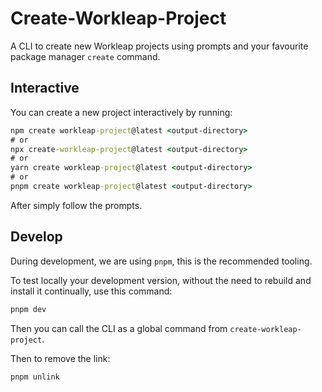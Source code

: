 # Create-Workleap-Project

A CLI to create new Workleap projects using prompts and your favourite package manager `create` command.

## Interactive

You can create a new project interactively by running:

```cmd
npm create workleap-project@latest <output-directory>
# or
npx create-workleap-project@latest <output-directory>
# or
yarn create workleap-project@latest <output-directory>
# or
pnpm create workleap-project@latest <output-directory>
```

After simply follow the prompts.

## Develop

During development, we are using `pnpm`, this is the recommended tooling.

To test locally your development version, without the need to rebuild and install it continually, use this command:

```cmd
pnpm dev
```

Then you can call the CLI as a global command from `create-workleap-project`.

Then to remove the link:

```cmd
pnpm unlink
```
